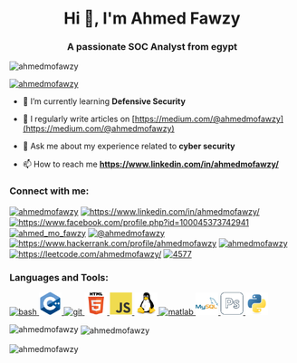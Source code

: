 <h1 align="center">Hi 👋, I'm Ahmed Fawzy</h1>
<h3 align="center">A passionate SOC Analyst from egypt</h3>

<p align="left"> <img src="https://komarev.com/ghpvc/?username=ahmedmofawzy&label=Profile%20views&color=0e75b6&style=flat" alt="ahmedmofawzy" /> </p>

<p align="left"> <a href="https://twitter.com/ahmedmofawzy" target="blank"><img src="https://img.shields.io/twitter/follow/ahmedmofawzy?logo=twitter&style=for-the-badge" alt="ahmedmofawzy" /></a> </p>

- 🌱 I’m currently learning **Defensive Security**

- 📝 I regularly write articles on [https://medium.com/@ahmedmofawzy](https://medium.com/@ahmedmofawzy)

- 💬 Ask me about my experience related to **cyber security**

- 📫 How to reach me **https://www.linkedin.com/in/ahmedmofawzy/**

<h3 align="left">Connect with me:</h3>
<p align="left">
<a href="https://twitter.com/ahmedmofawzy" target="blank"><img align="center" src="https://raw.githubusercontent.com/rahuldkjain/github-profile-readme-generator/master/src/images/icons/Social/twitter.svg" alt="ahmedmofawzy" height="30" width="40" /></a>
<a href="https://linkedin.com/in/https://www.linkedin.com/in/ahmedmofawzy/" target="blank"><img align="center" src="https://raw.githubusercontent.com/rahuldkjain/github-profile-readme-generator/master/src/images/icons/Social/linked-in-alt.svg" alt="https://www.linkedin.com/in/ahmedmofawzy/" height="30" width="40" /></a>
<a href="https://fb.com/https://www.facebook.com/profile.php?id=100045373742941" target="blank"><img align="center" src="https://raw.githubusercontent.com/rahuldkjain/github-profile-readme-generator/master/src/images/icons/Social/facebook.svg" alt="https://www.facebook.com/profile.php?id=100045373742941" height="30" width="40" /></a>
<a href="https://instagram.com/ahmed_mo_fawzy" target="blank"><img align="center" src="https://raw.githubusercontent.com/rahuldkjain/github-profile-readme-generator/master/src/images/icons/Social/instagram.svg" alt="ahmed_mo_fawzy" height="30" width="40" /></a>
<a href="https://medium.com/@ahmedmofawzy" target="blank"><img align="center" src="https://raw.githubusercontent.com/rahuldkjain/github-profile-readme-generator/master/src/images/icons/Social/medium.svg" alt="@ahmedmofawzy" height="30" width="40" /></a>
<a href="https://www.hackerrank.com/https://www.hackerrank.com/profile/ahmedmofawzy" target="blank"><img align="center" src="https://raw.githubusercontent.com/rahuldkjain/github-profile-readme-generator/master/src/images/icons/Social/hackerrank.svg" alt="https://www.hackerrank.com/profile/ahmedmofawzy" height="30" width="40" /></a>
<a href="https://codeforces.com/profile/ahmedmofawzy" target="blank"><img align="center" src="https://raw.githubusercontent.com/rahuldkjain/github-profile-readme-generator/master/src/images/icons/Social/codeforces.svg" alt="ahmedmofawzy" height="30" width="40" /></a>
<a href="https://www.leetcode.com/https://leetcode.com/ahmedmofawzy/" target="blank"><img align="center" src="https://raw.githubusercontent.com/rahuldkjain/github-profile-readme-generator/master/src/images/icons/Social/leet-code.svg" alt="https://leetcode.com/ahmedmofawzy/" height="30" width="40" /></a>
<a href="https://discord.gg/4577" target="blank"><img align="center" src="https://raw.githubusercontent.com/rahuldkjain/github-profile-readme-generator/master/src/images/icons/Social/discord.svg" alt="4577" height="30" width="40" /></a>
</p>

<h3 align="left">Languages and Tools:</h3>
<p align="left"> <a href="https://www.gnu.org/software/bash/" target="_blank" rel="noreferrer"> <img src="https://www.vectorlogo.zone/logos/gnu_bash/gnu_bash-icon.svg" alt="bash" width="40" height="40"/> </a> <a href="https://www.w3schools.com/cpp/" target="_blank" rel="noreferrer"> <img src="https://raw.githubusercontent.com/devicons/devicon/master/icons/cplusplus/cplusplus-original.svg" alt="cplusplus" width="40" height="40"/> </a> <a href="https://git-scm.com/" target="_blank" rel="noreferrer"> <img src="https://www.vectorlogo.zone/logos/git-scm/git-scm-icon.svg" alt="git" width="40" height="40"/> </a> <a href="https://www.w3.org/html/" target="_blank" rel="noreferrer"> <img src="https://raw.githubusercontent.com/devicons/devicon/master/icons/html5/html5-original-wordmark.svg" alt="html5" width="40" height="40"/> </a> <a href="https://developer.mozilla.org/en-US/docs/Web/JavaScript" target="_blank" rel="noreferrer"> <img src="https://raw.githubusercontent.com/devicons/devicon/master/icons/javascript/javascript-original.svg" alt="javascript" width="40" height="40"/> </a> <a href="https://www.linux.org/" target="_blank" rel="noreferrer"> <img src="https://raw.githubusercontent.com/devicons/devicon/master/icons/linux/linux-original.svg" alt="linux" width="40" height="40"/> </a> <a href="https://www.mathworks.com/" target="_blank" rel="noreferrer"> <img src="https://upload.wikimedia.org/wikipedia/commons/2/21/Matlab_Logo.png" alt="matlab" width="40" height="40"/> </a> <a href="https://www.mysql.com/" target="_blank" rel="noreferrer"> <img src="https://raw.githubusercontent.com/devicons/devicon/master/icons/mysql/mysql-original-wordmark.svg" alt="mysql" width="40" height="40"/> </a> <a href="https://www.photoshop.com/en" target="_blank" rel="noreferrer"> <img src="https://raw.githubusercontent.com/devicons/devicon/master/icons/photoshop/photoshop-line.svg" alt="photoshop" width="40" height="40"/> </a> <a href="https://www.python.org" target="_blank" rel="noreferrer"> <img src="https://raw.githubusercontent.com/devicons/devicon/master/icons/python/python-original.svg" alt="python" width="40" height="40"/> </a> </p>

<p><img align="left" src="https://github-readme-stats.vercel.app/api/top-langs?username=ahmedmofawzy&show_icons=true&locale=en&layout=compact" alt="ahmedmofawzy" /></p>

<p>&nbsp;<img align="center" src="https://github-readme-stats.vercel.app/api?username=ahmedmofawzy&show_icons=true&locale=en" alt="ahmedmofawzy" /></p>

<p><img align="center" src="https://github-readme-streak-stats.herokuapp.com/?user=ahmedmofawzy&" alt="ahmedmofawzy" /></p>

